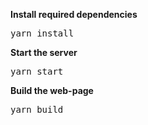 
 
**Install required dependencies**

<pre>yarn install</pre>

**Start the server**

<pre>yarn start</pre>

**Build the web-page**

<pre>yarn build</pre>


